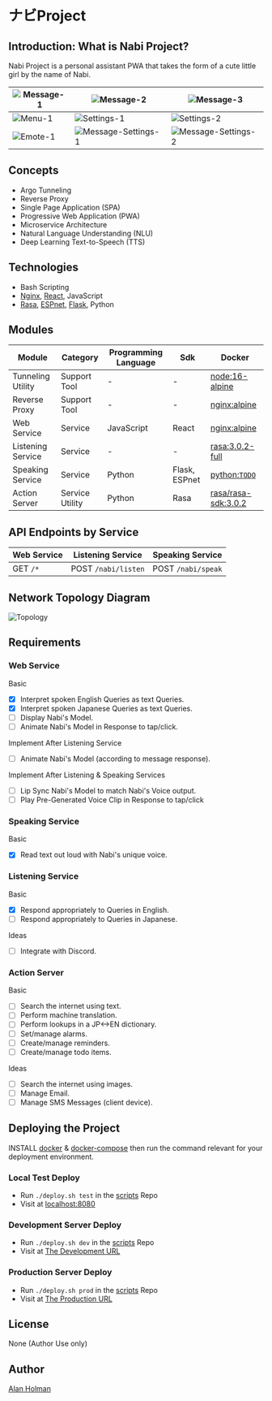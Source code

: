 # ナビProject

## Introduction: What is Nabi Project?

Nabi Project is a personal assistant PWA that takes the form of a cute little girl by the name of Nabi.

| ![Message-1](docs/Screenshots/Message-1.png) | ![Message-2](docs/Screenshots/Message-2.png) | ![Message-3](docs/Screenshots/Message-3.png) |
| -- | -- | -- |
| ![Menu-1](docs/Screenshots/Menu-1.png) | ![Settings-1](docs/Screenshots/Settings-1.png) | ![Settings-2](docs/Screenshots/Settings-2.png) |
|![Emote-1](docs/Screenshots/Emote-1.png) | ![Message-Settings-1](docs/Screenshots/Message-Settings-1.png) | ![Message-Settings-2](docs/Screenshots/Message-Settings-2.png) |

## Concepts

- Argo Tunneling
- Reverse Proxy
- Single Page Application (SPA)
- Progressive Web Application (PWA)
- Microservice Architecture
- Natural Language Understanding (NLU)
- Deep Learning Text-to-Speech (TTS)

## Technologies

- Bash Scripting
- [Nginx](https://www.nginx.com/), [React](https://reactjs.org/), JavaScript
- [Rasa](https://rasa.com/), [ESPnet](https://github.com/espnet/espnet), [Flask](https://flask.palletsprojects.com/en/2.0.x/), Python

## Modules

| Module | Category  | Programming Language | Sdk | Docker |
| ------ | --------- | -------------------- | -------- | ------ |
|Tunneling Utility|Support Tool|-|-|[node:16-alpine](https://hub.docker.com/_/node)|
|Reverse Proxy|Support Tool|-|-|[nginx:alpine](https://hub.docker.com/_/nginx)|
|Web Service|Service|JavaScript|React|[nginx:alpine](https://hub.docker.com/_/nginx)|
|Listening Service|Service|-|-|[rasa:3.0.2-full](https://hub.docker.com/r/rasa/)|
|Speaking Service|Service|Python|Flask, ESPnet|[python:`TODO`](https://hub.docker.com/_/python/)|
|Action Server|Service Utility|Python|Rasa|[rasa/rasa-sdk:3.0.2](https://hub.docker.com/r/rasa/rasa-sdk)|

## API Endpoints by Service

| Web Service | Listening Service   | Speaking Service   |
| ----------- | ------------------- | ------------------ |
| GET `/*`    | POST `/nabi/listen` | POST `/nabi/speak` |

## Network Topology Diagram

![Topology](docs/Images/Network-Topology.png)

## Requirements

### Web Service

Basic

- [x] Interpret spoken English Queries as text Queries.
- [x] Interpret spoken Japanese Queries as text Queries.
- [ ] Display Nabi's Model.
- [ ] Animate Nabi's Model in Response to tap/click.

Implement After Listening Service

- [ ] Animate Nabi's Model (according to message response).

Implement After Listening & Speaking Services

- [ ] Lip Sync Nabi's Model to match Nabi's Voice output.
- [ ] Play Pre-Generated Voice Clip in Response to tap/click

### Speaking Service

Basic

- [x] Read text out loud with Nabi's unique voice.

### Listening Service

Basic

- [x] Respond appropriately to Queries in English.
- [ ] Respond appropriately to Queries in Japanese.

Ideas

- [ ] Integrate with Discord.

### Action Server

Basic

- [ ] Search the internet using text.
- [ ] Perform machine translation.
- [ ] Perform lookups in a JP<->EN dictionary.
- [ ] Set/manage alarms.
- [ ] Create/manage reminders.
- [ ] Create/manage todo items.

Ideas

- [ ] Search the internet using images.
- [ ] Manage Email.
- [ ] Manage SMS Messages (client device).

## Deploying the Project

INSTALL [docker](https://docs.docker.com/engine/install/) & [docker-compose](https://docs.docker.com/compose/install/) then run the command relevant for your deployment environment.

### Local Test Deploy

- Run `./deploy.sh test` in the [scripts](https://github.com/Nabi-Project/scripts) Repo
- Visit at [localhost:8080](http://localhost:8080)

### Development Server Deploy

- Run `./deploy.sh dev` in the [scripts](https://github.com/Nabi-Project/scripts) Repo
- Visit at [The Development URL](https://nabi-dev-v1mbz08vr8f6p3hn.loca.lt)

### Production Server Deploy

- Run `./deploy.sh prod` in the [scripts](https://github.com/Nabi-Project/scripts) Repo
- Visit at [The Production URL](https://nabi-prod-3dlv29zr3ghklrd9.loca.lt)

## License

None (Author Use only)

## Author

[Alan Holman](mailto:alan@shuruni.dev)
